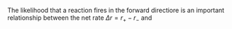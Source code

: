 The likelihood that a reaction fires in the forward directiore is an important relationship between the net rate $\Delta r=r_+ - r_-$ and